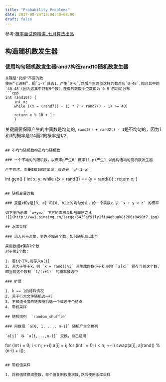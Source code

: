 ```yaml
---
title: "Probability Problems"
date: 2017-08-24T13:04:40+08:00
draft: false
---
```


参考:[概率面试题精讲_七月算法出品](https://wenku.baidu.com/view/11c9195e0242a8956aece489.html)

## 构造随机数发生器

### 使用均匀随机数发生器rand7构造rand10随机数发生器

```
关键是"扔掉"不要的数
使用“七进制”，把`1-7`减去1，产生`0-6`,然后产生两位这样的数对应`0-48`,抛弃其中的`40-48`(因为这其中只有9个数),获得的数取个位数即为`0-9`的均匀分布
```cpp
int rand10() {
    int x;
    while ((x = (rand7() - 1) * 7 + rand7() - 1) >= 40)
        ;
    return x % 10 + 1;
    }
```
关键需要保障产生的中间数是均匀的, `rand2() + rand2() - 1`是不均匀的，因为1和3的概率是1/4而2的概率是1/2
```

## 不均匀随机数构造均匀随机数

### 一个不均匀的随机数，以概率p产生0，概率(1-p)产生1,以此构造均匀随机数发生器

产生两次，需要0和1同时出现，该路是 `p*(1-p)`

```
int gen() {
    int x, y;
    while ((x = rand()) == (y = rand()))
    ;
    return x;
    }
```

## 随机变量的和

### 变量x和y是[0, a] 和[0, b]上的均匀分布，给一个实数z,求 `x + y < z` 的概率

如下图所示求 `x+y=z` 下方的面积与矩形面积之比
![](http://ww1.sinaimg.cn/large/6425ef91ly1fiu4ebuak8j206z0490t7.jpg)

## 水库采样

### 流入若干对象，事先不知道个数，如何随机取出k个

采用数组a保存k个数
对于第i个数：

1. 若i小于k,则存入a[i]
2. 若大于等于k，则 `x = rand()%i` 若生成的数小于k,则令 `a[x]` 保存当前这个数，即当前这个数有 `1/(i+1)` 的概率被选中

### 扩展

1. k == 1的特殊情况
2. 若干行大文件随机选一行
3. 不知道长度的链表随机选一个或若干个结点
4. 带权采样

## 随机排列  `random_shuffle`

### 用数组 `a[0, 1, ..., n-1]` 随机产生全排列

`a[i]` 与 `a[i,...,n-1]` 交换，自己证明

```
for (int i = 0; i < n; ++i)
    a[i] = i;
for (int i = 0; i < n; ++i)
    swap(a[i], a[rand() % (n-i) + i]);
```

## 带权值采样

1. 将权值转换成整数，每个值复制权重次数,然后使用水库采样
